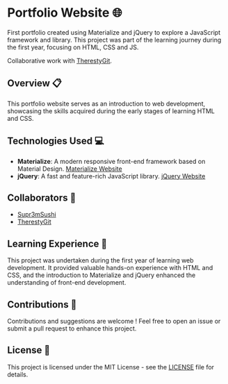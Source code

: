 # Portfolio Website 🌐
First portfolio created using Materialize and jQuery to explore a JavaScript framework and library. This project was part of the learning journey during the first year, focusing on HTML, CSS and JS. 

Collaborative work with [TherestyGit](https://github.com/TherestyGit).


## Overview 📋
This portfolio website serves as an introduction to web development, showcasing the skills acquired during the early stages of learning HTML and CSS.


## Technologies Used 💻
- **Materialize**: A modern responsive front-end framework based on Material Design. [Materialize Website](https://materializecss.com/)
- **jQuery**: A fast and feature-rich JavaScript library. [jQuery Website](https://jquery.com/)


## Collaborators 👥
- [Supr3mSushi](https://github.com/Supr3mSushi)
- [TherestyGit](https://github.com/TherestyGit)


## Learning Experience 🚀
This project was undertaken during the first year of learning web development. It provided valuable hands-on experience with HTML and CSS, and the introduction to Materialize and jQuery enhanced the understanding of front-end development.


## Contributions 🤝
Contributions and suggestions are welcome ! Feel free to open an issue or submit a pull request to enhance this project.


## License 📄
This project is licensed under the MIT License - see the [LICENSE](LICENSE) file for details.
